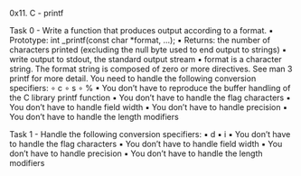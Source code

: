 0x11. C - printf

Task 0 - Write a function that produces output according to a format. 
		▪ Prototype: int _printf(const char *format, ...);
		▪ Returns: the number of characters printed (excluding the null byte used to end output to strings)
		▪ write output to stdout, the standard output stream
		▪ format is a character string. The format string is composed of zero or more directives. See man 3 printf for more detail. You need to handle the following conversion specifiers: 
			∘ c
			∘ s
			∘ %
		▪ You don’t have to reproduce the buffer handling of the C library printf function
		▪ You don’t have to handle the flag characters
		▪ You don’t have to handle field width
		▪ You don’t have to handle precision
		▪ You don’t have to handle the length modifiers

Task 1 - Handle the following conversion specifiers:
		▪ d
		▪ i
		▪ You don’t have to handle the flag characters
		▪ You don’t have to handle field width
		▪ You don’t have to handle precision
		▪ You don’t have to handle the length modifiers

